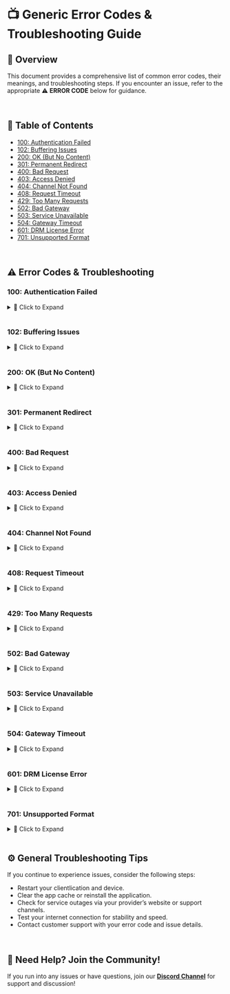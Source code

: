 # 📺 Generic Error Codes & Troubleshooting Guide

## 📌 Overview
This document provides a comprehensive list of common error codes, their meanings, and troubleshooting steps. If you encounter an issue, refer to the appropriate ⚠️ **ERROR CODE** below for guidance.

<br>

## 📖 Table of Contents
- [100: Authentication Failed](#100-authentication-failed)
- [102: Buffering Issues](#102-buffering-issues)
- [200: OK (But No Content)](#200-ok-but-no-content)
- [301: Permanent Redirect](#301-permanent-redirect)
- [400: Bad Request](#400-bad-request)
- [403: Access Denied](#403-access-denied)
- [404: Channel Not Found](#404-channel-not-found)
- [408: Request Timeout](#408-request-timeout)
- [429: Too Many Requests](#429-too-many-requests)
- [502: Bad Gateway](#502-bad-gateway)
- [503: Service Unavailable](#503-service-unavailable)
- [504: Gateway Timeout](#504-gateway-timeout)
- [601: DRM License Error](#601-drm-license-error)
- [701: Unsupported Format](#701-unsupported-format)

<br>

## ⚠️ Error Codes & Troubleshooting

### 100: Authentication Failed
<details>
<summary>🔹 Click to Expand</summary>

**Meaning:** Incorrect login credentials or insufficient account permissions.

**Troubleshooting:**
- Verify your username and password for typos.
- Ensure your subscription is active.
- Reset your password if needed.
- Contact your provider if the issue persists.
</details>

<br>

### 102: Buffering Issues
<details>
<summary>🔹 Click to Expand</summary>

**Meaning:** Video playback is delayed due to a slow or unstable internet connection.

**Troubleshooting:**
- Check your internet speed (use tools like [Speedtest](https://www.speedtest.net/)).
- Restart your router and modem.
- Use a wired connection instead of Wi-Fi for better stability.
- Reduce the number of devices using the same network.
</details>

<br>

### 200: OK (But No Content)
<details>
<summary>🔹 Click to Expand</summary>

**Meaning:** The server successfully processed the request, but no content is available.

**Troubleshooting:**
- Reload the content or restart the app.
- Check if the channel or video is temporarily unavailable.
- Clear the app cache or reinstall the application.
- Contact support if the issue persists.
</details>

<br>

### 301: Permanent Redirect
<details>
<summary>🔹 Click to Expand</summary>

**Meaning:** The requested content has been moved to a new location.

**Troubleshooting:**
- Update your client or device firmware to ensure compatibility.
- Check if your channel list or bookmarks need updating.
</details>

<br>

### 400: Bad Request
<details>
<summary>🔹 Click to Expand</summary>

**Meaning:** The request sent to the server is malformed or contains invalid parameters.

**Troubleshooting:**
- Restart your client or device.
- Ensure your app is updated to the latest version.
- Reinstall the application if the issue persists.
</details>

<br>

### 403: Access Denied
<details>
<summary>🔹 Click to Expand</summary>

**Meaning:** Access to a specific channel or content is restricted due to subscription issues or regional limitations.

**Troubleshooting:**
- Verify your subscription status and account standing.
- Use a VPN if regional restrictions are suspected.
- Contact customer support for further assistance.
</details>

<br>

### 404: Channel Not Found
<details>
<summary>🔹 Click to Expand</summary>

**Meaning:** The requested channel is unavailable due to server issues, lineup changes, or temporary disruptions.

**Troubleshooting:**
- Check for service announcements from your provider.
- Refresh your channel list or restart the app.
- Contact your service provider for updates.
</details>

<br>

### 408: Request Timeout
<details>
<summary>🔹 Click to Expand</summary>

**Meaning:** The server took too long to respond, likely due to network latency.

**Troubleshooting:**
- Check your internet connection for stability.
- Restart your router and client device.
- Test the connection with another device to rule out device-specific issues.
- Try again later or contact support.
</details>

<br>

### 429: Too Many Requests
<details>
<summary>🔹 Click to Expand</summary>

**Meaning:** You have sent too many requests in a short period, triggering a rate limit.

**Troubleshooting:**
- Wait a few minutes before retrying.
- Avoid excessive refresh attempts.
- Contact your provider if the issue persists.
</details>

<br>

### 502: Bad Gateway
<details>
<summary>🔹 Click to Expand</summary>

**Meaning:** The server received an invalid response from another server while processing the request.

**Troubleshooting:**
- Refresh the page or restart the app.
- Check your internet connection.
- Visit your provider’s status page or social media for updates.
- Contact your service provider if needed.
</details>

<br>

### 503: Service Unavailable
<details>
<summary>🔹 Click to Expand</summary>

**Meaning:** Service is temporarily down due to maintenance, server overload, or technical issues.

**Troubleshooting:**
- Wait and attempt reconnection later.
- Check for scheduled maintenance announcements.
- Contact your service provider for updates if the issue continues.
</details>

<br>

### 504: Gateway Timeout
<details>
<summary>🔹 Click to Expand</summary>

**Meaning:** The server did not receive a timely response from another server, possibly due to network issues or server overload.

**Troubleshooting:**
- Refresh the page or restart the app.
- Check your internet connection.
- Test the connection with another app or service to rule out broader network issues.
- Contact your service provider if problems persist.
</details>

<br>

### 601: DRM License Error
<details>
<summary>🔹 Click to Expand</summary>

**Meaning:** The requested content requires a valid Digital Rights Management (DRM) license, which was not obtained or has expired.

**Troubleshooting:**
- Restart your device and client.
- Ensure your subscription includes DRM-protected content.
- Verify that your device’s date and time settings are correct.
- Contact customer support for further assistance.
</details>

<br>

### 701: Unsupported Format
<details>
<summary>🔹 Click to Expand</summary>

**Meaning:** The player cannot decode the requested video or audio format.

**Troubleshooting:**
- Update your client and device firmware.
- Try using a different player or device.
- Contact your service provider for a list of supported formats.
</details>

<br>

## ⚙️ General Troubleshooting Tips
If you continue to experience issues, consider the following steps:
- Restart your clientlication and device.
- Clear the app cache or reinstall the application.
- Check for service outages via your provider’s website or support channels.
- Test your internet connection for stability and speed.
- Contact customer support with your error code and issue details.

<br>

## 🔗 Need Help? Join the Community!
If you run into any issues or have questions, join our **[Discord Channel](https://discord.gg/tP3JcygCA8)** for support and discussion!